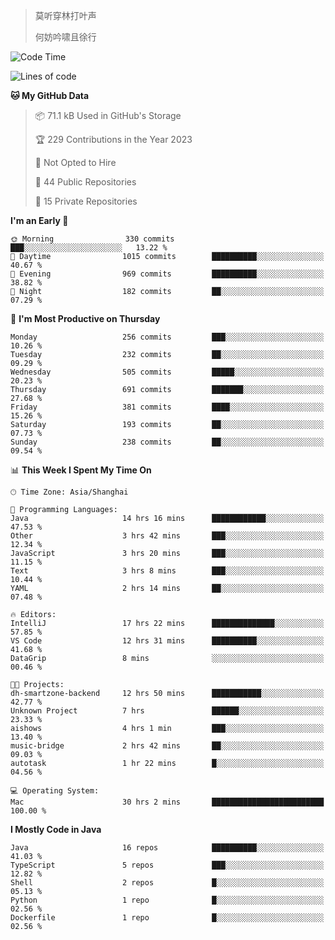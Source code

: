 > 莫听穿林打叶声
> 
> 何妨吟啸且徐行

<!-- ![Github Stats](https://github-readme-stats.vercel.app/api?username=catch6&count_private=true&show_icons=true&theme=gruvbox) -->

<!-- ![Top Langs](https://github-readme-stats.vercel.app/api/top-langs/?username=catch6&layout=compact) -->

<!--START_SECTION:waka-->
![Code Time](http://img.shields.io/badge/Code%20Time-623%20hrs%207%20mins-blue)

![Lines of code](https://img.shields.io/badge/From%20Hello%20World%20I%27ve%20Written-9.3%20million%20lines%20of%20code-blue)

**🐱 My GitHub Data** 

> 📦 71.1 kB Used in GitHub's Storage 
 > 
> 🏆 229 Contributions in the Year 2023
 > 
> 🚫 Not Opted to Hire
 > 
> 📜 44 Public Repositories 
 > 
> 🔑 15 Private Repositories 
 > 
**I'm an Early 🐤** 

```text
🌞 Morning                330 commits         ███░░░░░░░░░░░░░░░░░░░░░░   13.22 % 
🌆 Daytime                1015 commits        ██████████░░░░░░░░░░░░░░░   40.67 % 
🌃 Evening                969 commits         ██████████░░░░░░░░░░░░░░░   38.82 % 
🌙 Night                  182 commits         ██░░░░░░░░░░░░░░░░░░░░░░░   07.29 % 
```
📅 **I'm Most Productive on Thursday** 

```text
Monday                   256 commits         ███░░░░░░░░░░░░░░░░░░░░░░   10.26 % 
Tuesday                  232 commits         ██░░░░░░░░░░░░░░░░░░░░░░░   09.29 % 
Wednesday                505 commits         █████░░░░░░░░░░░░░░░░░░░░   20.23 % 
Thursday                 691 commits         ███████░░░░░░░░░░░░░░░░░░   27.68 % 
Friday                   381 commits         ████░░░░░░░░░░░░░░░░░░░░░   15.26 % 
Saturday                 193 commits         ██░░░░░░░░░░░░░░░░░░░░░░░   07.73 % 
Sunday                   238 commits         ██░░░░░░░░░░░░░░░░░░░░░░░   09.54 % 
```


📊 **This Week I Spent My Time On** 

```text
🕑︎ Time Zone: Asia/Shanghai

💬 Programming Languages: 
Java                     14 hrs 16 mins      ████████████░░░░░░░░░░░░░   47.53 % 
Other                    3 hrs 42 mins       ███░░░░░░░░░░░░░░░░░░░░░░   12.34 % 
JavaScript               3 hrs 20 mins       ███░░░░░░░░░░░░░░░░░░░░░░   11.15 % 
Text                     3 hrs 8 mins        ███░░░░░░░░░░░░░░░░░░░░░░   10.44 % 
YAML                     2 hrs 14 mins       ██░░░░░░░░░░░░░░░░░░░░░░░   07.48 % 

🔥 Editors: 
IntelliJ                 17 hrs 22 mins      ██████████████░░░░░░░░░░░   57.85 % 
VS Code                  12 hrs 31 mins      ██████████░░░░░░░░░░░░░░░   41.68 % 
DataGrip                 8 mins              ░░░░░░░░░░░░░░░░░░░░░░░░░   00.46 % 

🐱‍💻 Projects: 
dh-smartzone-backend     12 hrs 50 mins      ███████████░░░░░░░░░░░░░░   42.77 % 
Unknown Project          7 hrs               ██████░░░░░░░░░░░░░░░░░░░   23.33 % 
aishows                  4 hrs 1 min         ███░░░░░░░░░░░░░░░░░░░░░░   13.40 % 
music-bridge             2 hrs 42 mins       ██░░░░░░░░░░░░░░░░░░░░░░░   09.03 % 
autotask                 1 hr 22 mins        █░░░░░░░░░░░░░░░░░░░░░░░░   04.56 % 

💻 Operating System: 
Mac                      30 hrs 2 mins       █████████████████████████   100.00 % 
```

**I Mostly Code in Java** 

```text
Java                     16 repos            ██████████░░░░░░░░░░░░░░░   41.03 % 
TypeScript               5 repos             ███░░░░░░░░░░░░░░░░░░░░░░   12.82 % 
Shell                    2 repos             █░░░░░░░░░░░░░░░░░░░░░░░░   05.13 % 
Python                   1 repo              █░░░░░░░░░░░░░░░░░░░░░░░░   02.56 % 
Dockerfile               1 repo              █░░░░░░░░░░░░░░░░░░░░░░░░   02.56 % 
```




<!--END_SECTION:waka-->
